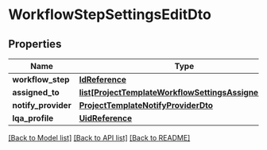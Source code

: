 # WorkflowStepSettingsEditDto

## Properties
Name | Type | Description | Notes
------------ | ------------- | ------------- | -------------
**workflow_step** | [**IdReference**](IdReference.md) |  | [optional] 
**assigned_to** | [**list[ProjectTemplateWorkflowSettingsAssignedToDto]**](ProjectTemplateWorkflowSettingsAssignedToDto.md) |  | [optional] 
**notify_provider** | [**ProjectTemplateNotifyProviderDto**](ProjectTemplateNotifyProviderDto.md) |  | [optional] 
**lqa_profile** | [**UidReference**](UidReference.md) |  | [optional] 

[[Back to Model list]](../README.md#documentation-for-models) [[Back to API list]](../README.md#documentation-for-api-endpoints) [[Back to README]](../README.md)

